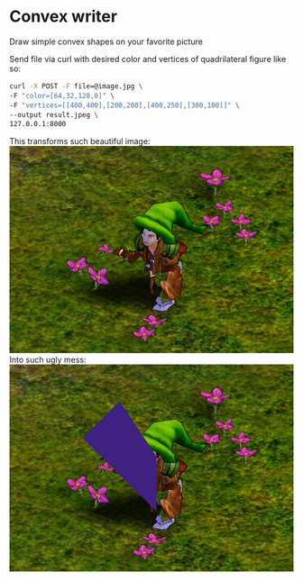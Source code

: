 # Convex writer

Draw simple convex shapes on your favorite picture

Send file via curl with desired color and vertices of quadrilateral figure like so:

```bash
curl -X POST -F file=@image.jpg \
-F "color=[64,32,128,0]" \
-F "vertices=[[400,400],[200,200],[400,250],[300,100]]" \
--output result.jpeg \
127.0.0.1:8000
```

This transforms such beautiful image:
![Beautiful screenshot of Haven and Hearth character](https://github.com/bopke/convex_writer/blob/master/image.jpg?raw=true "Beautiful screenshot of Haven and Hearth character")
Into such ugly mess:
![Convexelly vandalized mess](https://github.com/bopke/convex_writer/blob/master/result.jpeg?raw=true "Vandalized Haven and Hearth character")
